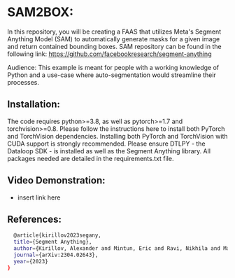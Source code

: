 # SAM2BOX: 
In this repository, you will be creating a FAAS that utilizes Meta's Segment Anything Model (SAM) to automatically generate masks for a given image and return contained bounding boxes. SAM repository can be found in the following link: https://github.com/facebookresearch/segment-anything


Audience: This example is meant for people with a working knowledge of Python and a use-case where auto-segmentation would streamline their processes.

## Installation:
The code requires python>=3.8, as well as pytorch>=1.7 and torchvision>=0.8. Please follow the instructions here to install both PyTorch and TorchVision dependencies. Installing both PyTorch and TorchVision with CUDA support is strongly recommended. Please ensure DTLPY - the Dataloop SDK - is installed as well as the Segment Anything library. All packages needed are detailed in the requirements.txt file.




## Video Demonstration:
  - insert link here







## References:
```sh
  @article{kirillov2023segany,
  title={Segment Anything},
  author={Kirillov, Alexander and Mintun, Eric and Ravi, Nikhila and Mao, Hanzi and Rolland, Chloe and Gustafson, Laura and Xiao, Tete and Whitehead, Spencer and Berg, Alexander C. and Lo, Wan-Yen and Doll{\'a}r, Piotr and Girshick, Ross},
  journal={arXiv:2304.02643},
  year={2023}
}
  ```

